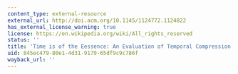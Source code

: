 ```yaml
---
content_type: external-resource
external_url: http://doi.acm.org/10.1145/1124772.1124822
has_external_license_warning: true
license: https://en.wikipedia.org/wiki/All_rights_reserved
status: ''
title: 'Time is of the Eessence: An Evaluation of Temporal Compression Algorithms'
uid: 845ec479-80e1-4d31-9179-65df9c9c786f
wayback_url: ''
---
```

